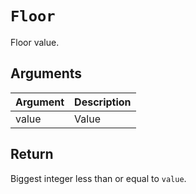 # `Floor`

Floor value.

## Arguments

| Argument | Description |
| -------- | ----------- |
| value    | Value       |

## Return

Biggest integer less than or equal to `value`.
